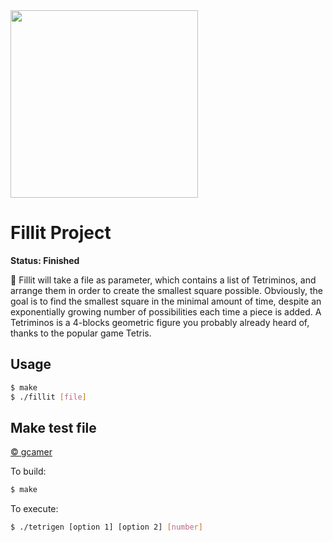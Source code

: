 <img src="https://scienceline.org/wp-content/uploads/2020/01/tetris-1536x1024.jpg" width="300" height="300" >
<h1>Fillit Project</h1>
<strong>Status: Finished</strong><br/>
<p>🌱 Fillit will take a file as parameter, which contains a list of Tetriminos, and arrange them in order to create the smallest square possible. Obviously, the goal is to find the smallest square in the minimal amount of time, despite an exponentially growing number of possibilities each time a piece is added.
A Tetriminos is a 4-blocks geometric figure you probably already heard of, thanks to the popular game Tetris.<br>
<h2>Usage</h2>

```bash
$ make
$ ./fillit [file]
```

<h2>Make test file</h2>
<p><a href="https://github.com/gcamerli/tetrigen">&copy; gcamer</a></p>

To build:

```bash
$ make
```

To execute:

```bash
$ ./tetrigen [option 1] [option 2] [number]
```
